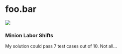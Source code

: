 # foo.bar

![](https://github.com/watarumohawk/foobar/blob/master/invitation.png)

### Minion Labor Shifts

My solution could pass 7 test cases out of 10. Not all...